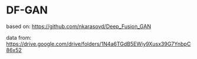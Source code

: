 # DF-GAN
based on: https://github.com/nkarasovd/Deep_Fusion_GAN

data from: https://drive.google.com/drive/folders/1N4a6TGdB5EWiy9Xusx39G7YnbpC86x52
